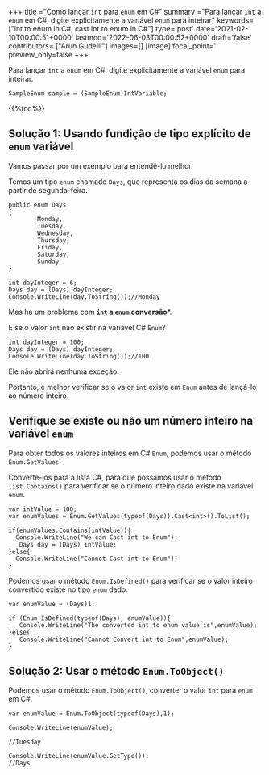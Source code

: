 +++
title   ="Como lançar `int` para `enum` em C#"
summary ="Para lançar `int` a `enum` em C#, digite explicitamente a variável `enum` para inteirar"
keywords=["int to enum in C#, cast int to enum in C#"]
type='post'
date='2021-02-10T00:00:51+0000'
lastmod='2022-06-03T00:00:52+0000'
draft='false'
contributors= ["Arun Gudelli"]
images=[]
[image]
focal_point=''
preview_only=false
+++

Para lançar `int` a `enum` em C#, digite explicitamente a variável `enum` para inteirar.

```
SampleEnum sample = (SampleEnum)IntVariable;
```

{{%toc%}}

## Solução 1: Usando fundição de tipo explícito de `enum` variável

Vamos passar por um exemplo para entendê-lo melhor.

Temos um tipo `enum` chamado `Days`, que representa os dias da semana a partir de segunda-feira.

```
public enum Days
{
        Monday,  
        Tuesday,  
        Wednesday,  
        Thursday,  
        Friday,  
        Saturday,  
        Sunday
}

int dayInteger = 6;
Days day = (Days) dayInteger;
Console.WriteLine(day.ToString());//Monday
```

Mas há um problema com **`int` a `enum` conversão***.

E se o valor `int` não existir na variável C# `Enum`?

```
int dayInteger = 100;
Days day = (Days) dayInteger;
Console.WriteLine(day.ToString());//100
```

Ele não abrirá nenhuma exceção.

Portanto, é melhor verificar se o valor `int` existe em `Enum` antes de lançá-lo ao número inteiro.

## Verifique se existe ou não um número inteiro na variável `enum` 

Para obter todos os valores inteiros em C# `Enum`, podemos usar o método `Enum.GetValues`.

Convertê-los para a lista C#, para que possamos usar o método `list.Contains()` para verificar se o número inteiro dado existe na variável `enum`.

```
var intValue = 100;
var enumValues = Enum.GetValues(typeof(Days)).Cast<int>().ToList();

if(enumValues.Contains(intValue)){
  Console.WriteLine("We can Cast int to Enum");  
   Days day = (Days) intValue;
}else{
  Console.WriteLine("Cannot Cast int to Enum");
}

```
Podemos usar o método `Enum.IsDefined()` para verificar se o valor inteiro convertido existe no tipo `enum` dado.  

```
var enumValue = (Days)1;

if (Enum.IsDefined(typeof(Days), enumValue)){
   Console.WriteLine("The converted int to enum value is",enumValue);
}else{
   Console.WriteLine("Cannot Convert int to Enum",enumValue);
}
```


## Solução 2: Usar o método `Enum.ToObject()` 

Podemos usar o método `Enum.ToObject()`, converter o valor `int` para `enum` em C#.

```
var enumValue = Enum.ToObject(typeof(Days),1);

Console.WriteLine(enumValue);

//Tuesday

Console.WriteLine(enumValue.GetType());
//Days

```





